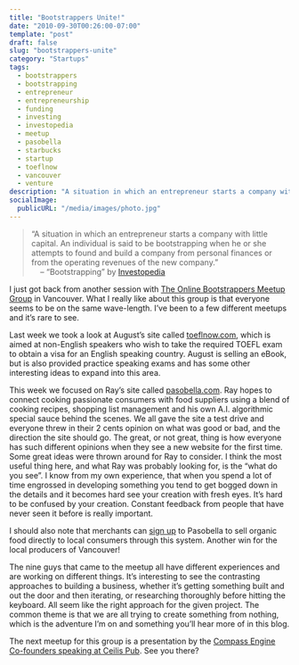```yaml
---
title: "Bootstrappers Unite!"
date: "2010-09-30T00:26:00-07:00"
template: "post"
draft: false
slug: "bootstrappers-unite"
category: "Startups"
tags:
  - bootstrappers
  - bootstrapping
  - entrepreneur
  - entrepreneurship
  - funding
  - investing
  - investopedia
  - meetup
  - pasobella
  - starbucks
  - startup
  - toeflnow
  - vancouver
  - venture
description: "A situation in which an entrepreneur starts a company with little capital. An individual is said to be bootstrapping when he or she attempts to found and"
socialImage:
  publicURL: "/media/images/photo.jpg"
---
```

>  
> “A situation in which an entrepreneur starts a company with little capital. An individual is said to be bootstrapping when he or she attempts to found and build a company from personal finances or from the operating revenues of the new company.”  
>  &nbsp; &nbsp; – “Bootstrapping” by [Investopedia](https://www.investopedia.com/terms/b/bootstrapping.asp)
> 

I just got back from another session with [The Online Bootstrappers Meetup Group](https://www.meetup.com/The-online-bootstrappers-meetup-group/) in Vancouver. What I really like about this group is that everyone seems to be on the same wave-length. I’ve been to a few different meetups and it’s rare to see.

Last week we took a look at August’s site called [toeflnow.com](https://toeflnow.com/), which is aimed at non-English speakers who wish to take the required TOEFL exam to obtain a visa for an English speaking country. August is selling an eBook, but is also provided practice speaking exams and has some other interesting ideas to expand into this area.

This week we focused on Ray’s site called [pasobella.com](https://pasobella.com/). Ray hopes to connect cooking passionate consumers with food suppliers using a blend of cooking recipes, shopping list management and his own A.I. algorithmic special sauce behind the scenes. We all gave the site a test drive and everyone threw in their 2 cents opinion on what was good or bad, and the direction the site should go. The great, or not great, thing is how everyone has such different opinions when they see a new website for the first time. Some great ideas were thrown around for Ray to consider. I think the most useful thing here, and what Ray was probably looking for, is the “what do you see”. I know from my own experience, that when you spend a lot of time engrossed in developing something you tend to get bogged down in the details and it becomes hard see your creation with fresh eyes. It’s hard to be confused by your creation. Constant feedback from people that have never seen it before is really important.

I should also note that merchants can [sign up](https://merchant.pasobella.com/) to Pasobella to sell organic food directly to local consumers through this system. Another win for the local producers of Vancouver!

The nine guys that came to the meetup all have different experiences and are working on different things. It’s interesting to see the contrasting approaches to building a business, whether it’s getting something built and out the door and then iterating, or researching thoroughly before hitting the keyboard. All seem like the right approach for the given project. The common theme is that we are all trying to create something from nothing, which is the adventure I’m on and something you’ll hear more of in this blog.

The next meetup for this group is a presentation by the [Compass Engine Co-founders speaking at Ceilis Pub](https://www.meetup.com/The-online-bootstrappers-meetup-group/calendar/14700116/). See you there?

